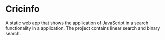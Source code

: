 # Cricinfo
A static web app that shows the application of JavaScript in a search functionality in a application. The project contains linear search and binary search.
